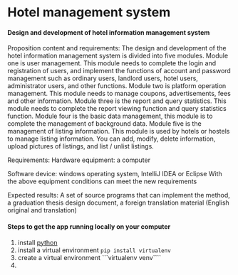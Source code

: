 # Hotel management system
#### Design and development of hotel information management system

Proposition content and requirements:
The design and development of the hotel information management system is divided into five modules. Module one is user management. This module needs to complete the login and registration of users, and implement the functions of account and password management such as ordinary users, landlord users, hotel users, administrator users, and other functions. Module two is platform operation management. This module needs to manage coupons, advertisements, fees and other information. Module three is the report and query statistics. This module needs to complete the report viewing function and query statistics function. Module four is the basic data management, this module is to complete the management of background data. Module five is the management of listing information. This module is used by hotels or hostels to manage listing information. You can add, modify, delete information, upload pictures of listings, and list / unlist listings.

Requirements:
Hardware equipment: a computer

Software device: windows operating system, IntelliJ IDEA or Eclipse
With the above equipment conditions can meet the new requirements

Expected results:
A set of source programs that can implement the method, a graduation thesis design document, a foreign translation material (English original and translation)



#### Steps to get the app running locally on your computer

 1. install [python](https://www.python.org/downloads/)
 2. install a virtual environment ```pip install virtualenv```
 3. create a virtual environment ```virtualenv venv````
 4. 
 
